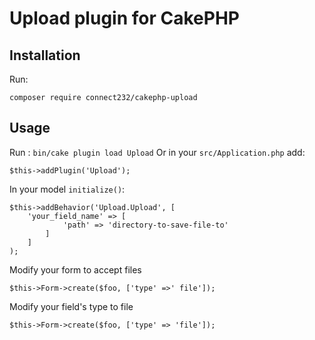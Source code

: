 # Upload plugin for CakePHP

## Installation
Run:
```
composer require connect232/cakephp-upload
```

## Usage
Run : `bin/cake plugin load Upload`
Or in your `src/Application.php` add:
```
$this->addPlugin('Upload');
```
In your model `initialize()`:
```
$this->addBehavior('Upload.Upload', [
	'your_field_name' => [
			'path' => 'directory-to-save-file-to'
		]
	]
);
```
Modify your form to accept files
```
$this->Form->create($foo, ['type' =>' file']);
```
Modify your field's type to file
```
$this->Form->create($foo, ['type' => 'file']);
```
